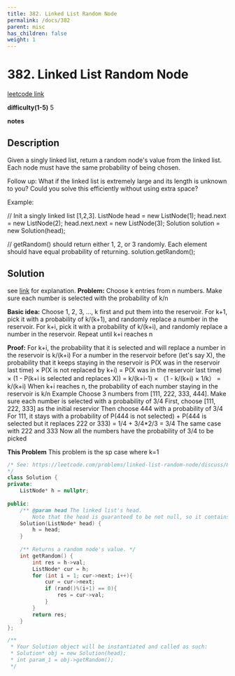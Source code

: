 ```yaml
---
title: 382. Linked List Random Node
permalink: /docs/382
parent: misc
has_children: false
weight: 1
---
```

# 382. Linked List Random Node
[leetcode link](https://leetcode.com/problems/linked-list-random-node/)

**difficulty(1-5)** 
5

**notes** 


## Description
Given a singly linked list, return a random node's value from the linked list. Each node must have the same probability of being chosen.

Follow up:
What if the linked list is extremely large and its length is unknown to you? Could you solve this efficiently without using extra space?

Example:

// Init a singly linked list [1,2,3].
ListNode head = new ListNode(1);
head.next = new ListNode(2);
head.next.next = new ListNode(3);
Solution solution = new Solution(head);

// getRandom() should return either 1, 2, or 3 randomly. Each element should have equal probability of returning.
solution.getRandom();


## Solution
see [link](https://leetcode.com/problems/linked-list-random-node/discuss/85659/Brief-explanation-for-Reservoir-Sampling) for explanation.
**Problem:**
Choose k entries from n numbers. Make sure each number is selected with the probability of k/n

**Basic idea:**
Choose 1, 2, 3, ..., k first and put them into the reservoir.
For k+1, pick it with a probability of k/(k+1), and randomly replace a number in the reservoir.
For k+i, pick it with a probability of k/(k+i), and randomly replace a number in the reservoir.
Repeat until k+i reaches n

**Proof:**
For k+i, the probability that it is selected and will replace a number in the reservoir is k/(k+i)
For a number in the reservoir before (let's say X), the probability that it keeps staying in the reservoir is
P(X was in the reservoir last time) × P(X is not replaced by k+i)
= P(X was in the reservoir last time) × (1 - P(k+i is selected and replaces X))
= k/(k+i-1) × （1 - k/(k+i) × 1/k）
= k/(k+i)
When k+i reaches n, the probability of each number staying in the reservoir is k/n
Example
Choose 3 numbers from [111, 222, 333, 444]. Make sure each number is selected with a probability of 3/4
First, choose [111, 222, 333] as the initial reservior
Then choose 444 with a probability of 3/4
For 111, it stays with a probability of
P(444 is not selected) + P(444 is selected but it replaces 222 or 333)
= 1/4 + 3/4*2/3
= 3/4
The same case with 222 and 333
Now all the numbers have the probability of 3/4 to be picked

**This Problem**
This problem is the sp case where k=1

```c++
/* See: https://leetcode.com/problems/linked-list-random-node/discuss/85659/Brief-explanation-for-Reservoir-Sampling
*/
class Solution {
private:
    ListNode* h = nullptr;
    
public:
    /** @param head The linked list's head.
        Note that the head is guaranteed to be not null, so it contains at least one node. */
    Solution(ListNode* head) {
        h = head;    
    }
    
    /** Returns a random node's value. */
    int getRandom() {
        int res = h->val;
        ListNode* cur = h;
        for (int i = 1; cur->next; i++){
            cur = cur->next;
            if (rand()%(i+1) == 0){
                res = cur->val;
            }
        }
        return res;
    }
};

/**
 * Your Solution object will be instantiated and called as such:
 * Solution* obj = new Solution(head);
 * int param_1 = obj->getRandom();
 */
``` 

<!-- 
Default label
{: .label }

Blue label
{: .label .label-blue }

Stable
{: .label .label-green }

New release
{: .label .label-purple }

Coming soon
{: .label .label-yellow }

Deprecated
{: .label .label-red } -->
